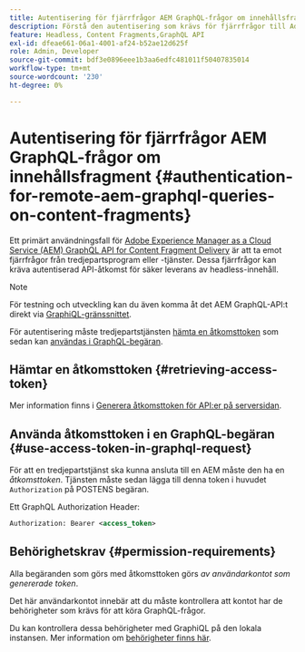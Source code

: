 ```yaml
---
title: Autentisering för fjärrfrågor AEM GraphQL-frågor om innehållsfragment
description: Förstå den autentisering som krävs för fjärrfrågor till Adobe Experience Manager GraphQL för att säkra din headless-leverans av innehåll.
feature: Headless, Content Fragments,GraphQL API
exl-id: dfeae661-06a1-4001-af24-b52ae12d625f
role: Admin, Developer
source-git-commit: bdf3e0896eee1b3aa6edfc481011f50407835014
workflow-type: tm+mt
source-wordcount: '230'
ht-degree: 0%

---
```


# Autentisering för fjärrfrågor AEM GraphQL-frågor om innehållsfragment {#authentication-for-remote-aem-graphql-queries-on-content-fragments}

Ett primärt användningsfall för [Adobe Experience Manager as a Cloud Service (AEM) GraphQL API for Content Fragment Delivery](/help/headless/graphql-api/content-fragments.md) är att ta emot fjärrfrågor från tredjepartsprogram eller -tjänster. Dessa fjärrfrågor kan kräva autentiserad API-åtkomst för säker leverans av headless-innehåll.

>[!NOTE]
>
>För testning och utveckling kan du även komma åt det AEM GraphQL-API:t direkt via [GraphiQL-gränssnittet](/help/headless/graphql-api/graphiql-ide.md).

För autentisering måste tredjepartstjänsten [hämta en åtkomsttoken](#retrieving-access-token) som sedan kan [användas i GraphQL-begäran](#use-access-token-in-graphql-request).

## Hämtar en åtkomsttoken {#retrieving-access-token}

Mer information finns i [Generera åtkomsttoken för API:er på serversidan](/help/implementing/developing/introduction/generating-access-tokens-for-server-side-apis.md).

## Använda åtkomsttoken i en GraphQL-begäran {#use-access-token-in-graphql-request}

För att en tredjepartstjänst ska kunna ansluta till en AEM måste den ha en *åtkomsttoken*. Tjänsten måste sedan lägga till denna token i huvudet `Authorization` på POSTENS begäran.

Ett GraphQL Authorization Header:

```xml
Authorization: Bearer <access_token>
```

## Behörighetskrav {#permission-requirements}

Alla begäranden som görs med åtkomsttoken görs *av användarkontot som genererade token*.

Det här användarkontot innebär att du måste kontrollera att kontot har de behörigheter som krävs för att köra GraphQL-frågor.

Du kan kontrollera dessa behörigheter med GraphiQL på den lokala instansen. Mer information om [behörigheter finns här](/help/headless/security/permissions.md).
